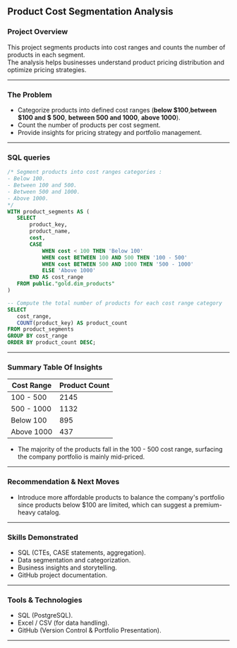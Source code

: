 ## Product Cost Segmentation Analysis
### Project Overview
This project segments products into cost ranges and counts the number of products in each segment.  
The analysis helps businesses understand product pricing distribution and optimize pricing strategies.

---  

### The Problem
- Categorize products into defined cost ranges (**below $100**,**between $100 and $ 500**, **between 500 and 1000**, **above 1000**).
- Count the number of products per cost segment.
- Provide insights for pricing strategy and portfolio management.

---


### SQL queries
 ```sql
/* Segment products into cost ranges categories :
- Below 100.
- Between 100 and 500.
- Between 500 and 1000.
- Above 1000.
*/
WITH product_segments AS (
    SELECT 
        product_key,
        product_name,
        cost,
        CASE 
            WHEN cost < 100 THEN 'Below 100'
            WHEN cost BETWEEN 100 AND 500 THEN '100 - 500'
            WHEN cost BETWEEN 500 AND 1000 THEN '500 - 1000'
            ELSE 'Above 1000'
        END AS cost_range
    FROM public."gold.dim_products"
)

-- Compute the total number of products for each cost range category 
SELECT 
    cost_range,
    COUNT(product_key) AS product_count
FROM product_segments
GROUP BY cost_range
ORDER BY product_count DESC;
 ```

---


### Summary Table Of Insights
| Cost Range | Product Count |
| ---------- | ------------- |
| 100 - 500  | 2145          |
| 500 - 1000 | 1132          |
| Below 100  | 895           |
| Above 1000 | 437           |
- The majority of the products fall in the 100 - 500 cost range, surfacing the company portfolio is mainly mid-priced.

---

### Recommendation & Next Moves
  - Introduce more affordable products to balance the company's portfolio since products below $100 are limited, which can suggest a premium-heavy catalog.
  
 
 ---

### Skills Demonstrated
- SQL (CTEs, CASE statements, aggregation).
- Data segmentation and categorization.
- Business insights and storytelling.
- GitHub project documentation.

---

### Tools & Technologies
- SQL (PostgreSQL).
- Excel / CSV (for data handling).
- GitHub (Version Control & Portfolio Presentation).

---

